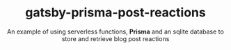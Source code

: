 <div align="center">
  <h1>gatsby-prisma-post-reactions</h1>
</div>

<p align="center">
  An example of using serverless functions, <strong>Prisma</strong> and an sqlite database to store and retrieve blog post reactions
</p>